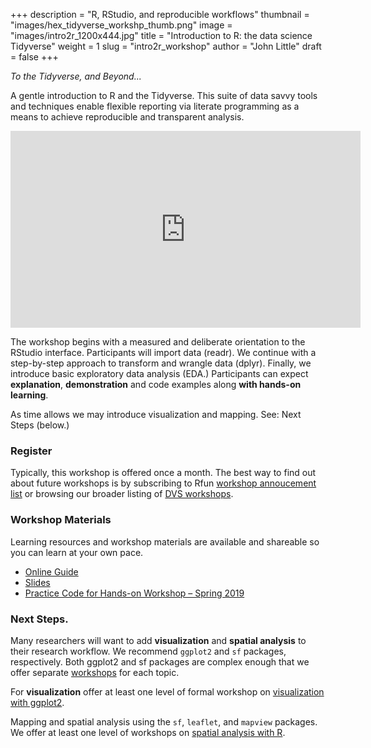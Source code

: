 +++
description = "R, RStudio, and reproducible workflows"
thumbnail = "images/hex_tidyverse_workshp_thumb.png"
image = "images/intro2r_1200x444.jpg"
title = "Introduction to R: the data science Tidyverse"
weight = 1
slug = "intro2r_workshop"
author = "John Little"
draft = false
+++

*To the Tidyverse, and Beyond...*	

A gentle introduction to R and the Tidyverse.  This suite of data savvy tools and techniques enable flexible reporting via literate programming as a means to achieve reproducible and transparent analysis.  

<iframe width="560" height="315" src="https://www.youtube.com/embed/NtfHcNlwSEY" frameborder="0" allow="accelerometer; autoplay; encrypted-media; gyroscope; picture-in-picture" allowfullscreen></iframe>

The workshop begins with a measured and deliberate orientation to the RStudio interface.  Participants will import data (readr).  We continue with a step-by-step approach to transform and wrangle data (dplyr).  Finally, we introduce basic exploratory data analysis (EDA.)  Participants can expect **explanation**, **demonstration** and code examples along **with hands-on learning**.

As time allows we may introduce visualization and mapping.  See:  Next Steps (below.)

### Register
Typically, this workshop is offered once a month.  The best way to find out about future workshops is by subscribing to Rfun [workshop annoucement list](https://lists.duke.edu/sympa/subscribe/rfun) or browsing our broader listing of [DVS workshops](https://library.duke.edu/data/workshops). 


<!-- - <a href="https://duke.libcal.com/event/6094419" class="button">Register</a> Jan. 14, 2020 -->

### Workshop Materials

Learning resources and workshop materials are available and shareable so you can learn at your own pace.  

- [Online Guide](https://intro2r.library.duke.edu/)
- [Slides](https://intro2r.library.duke.edu/slides/)
- [Practice Code for Hands-on Workshop – Spring 2019](https://github.com/libjohn/intro2r-2019spring)

### Next Steps.
Many researchers will want to add **visualization** and **spatial analysis** to their research workflow.  We recommend `ggplot2` and `sf` packages, respectively.  Both ggplot2 and sf packages are complex enough that we offer separate [workshops](/#portfolio) for each topic.  

For **visualization** offer at least one level of formal workshop on [visualization with ggplot2](/portfolio/ggplot_workshop/).  

Mapping and spatial analysis using the `sf`, `leaflet`, and `mapview` packages. We offer at least one level of workshops on [spatial analysis with R](/portfolio/mapping_workshop/).  
